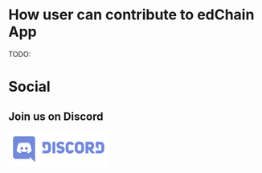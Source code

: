 # How user can contribute to edChain App

TODO:

# Social

## Join us on Discord

<a href=""><img src="../images/Discord-Logo+Wordmark-Color.png" width="200" height="70"/></a>
